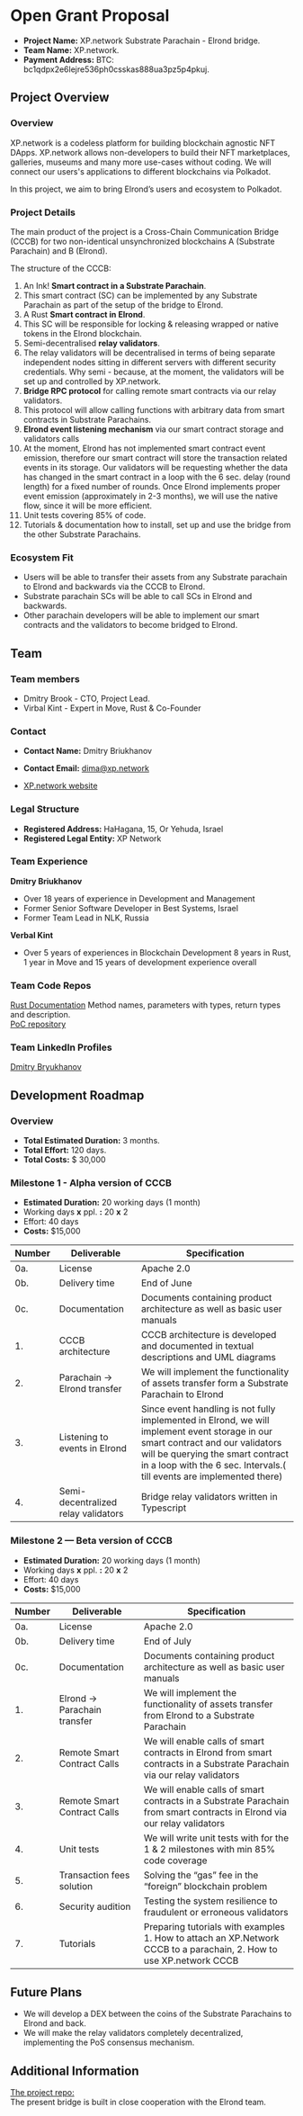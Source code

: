 # Open Grant Proposal

- **Project Name:** XP.network Substrate Parachain - Elrond bridge.
- **Team Name:** XP.network.
- **Payment Address:** BTC: bc1qdpx2e6lejre536ph0csskas888ua3pz5p4pkuj.

## Project Overview

### Overview

XP.network is a codeless platform for building blockchain agnostic NFT DApps. XP.network allows non-developers to build their NFT marketplaces, galleries, museums and many more use-cases without coding. We will connect our users's applications to different blockchains via Polkadot.

In this project, we aim to bring Elrond’s users and ecosystem to Polkadot.

### Project Details

The main product of the project is a Cross-Chain Communication Bridge (CCCB) for two non-identical unsynchronized blockchains A (Substrate Parachain) and B (Elrond).

The structure of the CCCB:
1. An Ink! **Smart contract in a Substrate Parachain**.
2. This smart contract (SC) can be implemented by any Substrate Parachain as part of the setup of the bridge to Elrond.
3. A Rust **Smart contract in Elrond**.
4. This SC will be responsible for locking & releasing wrapped or native tokens in the Elrond blockchain.
5. Semi-decentralised **relay validators**.
6. The relay validators will be decentralised in terms of being separate independent nodes sitting in different servers with different security credentials. Why semi - because, at the moment, the validators will be set up and controlled by XP.network.
7. **Bridge RPC protocol** for calling remote smart contracts via our relay validators.
8. This protocol will allow calling functions with arbitrary data from smart contracts in Substrate Parachains.
9. **Elrond event listening mechanism** via our smart contract storage and validators calls
10. At the moment, Elrond has not implemented smart contract event emission, therefore our smart contract will store the transaction related events in its storage. Our validators will be requesting whether the data has changed in the smart contract in a loop with the 6 sec. delay (round length) for a fixed number of rounds. Once Elrond implements proper event emission (approximately in 2-3 months), we will use the native flow, since it will be more efficient.
11. Unit tests covering 85% of code.
12. Tutorials & documentation how to install, set up and use the bridge from the other Substrate Parachains.

### Ecosystem Fit

+ Users will be able to transfer their assets from any Substrate parachain to Elrond and backwards via the CCCB to Elrond.
+ Substrate parachain SCs will be able to call SCs in Elrond and backwards.
+ Other parachain developers will be able to implement our smart contracts and the validators to become bridged to Elrond.

## Team

### Team members

- Dmitry Brook - CTO, Project Lead.
- Virbal Kint - Expert in Move, Rust & Co-Founder


### Contact

- **Contact Name:** Dmitry Briukhanov

- **Contact Email:** dima@xp.network

- [XP.network website](https://xp.network/)


### Legal Structure

- **Registered Address:** HaHagana, 15, Or Yehuda, Israel
- **Registered Legal Entity:** XP Network


### Team Experience

**Dmitry Briukhanov**

- Over 18 years of experience in Development and Management 
- Former Senior Software Developer in Best Systems, Israel
- Former Team Lead in NLK, Russia

**Verbal Kint**

- Over 5 years of experiences in Blockchain Development 8 years in Rust, 1 year in Move and 15 years of development experience overall


### Team Code Repos

[Rust Documentation](https://xp-network.github.io/poc-documentation/docs/freezer/) Method names, parameters with types, return types and description. </br>
[PoC repository](https://github.com/xp-network/XP.network-Elrond-Migration)

### Team LinkedIn Profiles

[Dmitry Bryukhanov](https://www.linkedin.com/in/dmitry-briukhanov-60b2ab45/)


## Development Roadmap

### Overview

- **Total Estimated Duration:** 3 months.
- **Total Effort:** 120 days.
- **Total Costs:** $ 30,000


### Milestone 1 - Alpha version of CCCB

- **Estimated Duration:** 20 working days (1 month)
- Working days **x** ppl. **:** 20 **x** 2
- Effort: 40 days
- **Costs:** $15,000

| Number | Deliverable | Specification |
| ------------- | ------------- | ------------- |
| 0a. | License | Apache 2.0 |
| 0b. | Delivery time | End of June |
| 0c. | Documentation | Documents containing product architecture as well as basic user manuals  |
| 1. | CCCB architecture | CCCB architecture is developed and documented in textual descriptions and UML diagrams |
| 2. | Parachain -> Elrond transfer | We will implement the functionality of assets transfer form a Substrate Parachain to Elrond |
| 3. | Listening to events in Elrond | Since event handling is not fully implemented in Elrond, we will implement event storage in our smart contract and our validators will be querying the smart contract in a loop with the 6 sec. Intervals.( till events are implemented there) |
| 4. | Semi-decentralized relay validators | Bridge relay validators written in Typescript |


### Milestone 2 — Beta version of CCCB

- **Estimated Duration:** 20 working days (1 month)
- Working days **x** ppl. **:** 20 **x** 2
- Effort: 40 days
- **Costs:** $15,000

| Number | Deliverable | Specification |
| ------------- | ------------- | ------------- |
| 0a. | License | Apache 2.0 |
| 0b. | Delivery time | End of July |
| 0c. | Documentation | Documents containing product architecture as well as basic user manuals  |
| 1. | Elrond -> Parachain transfer | We will implement the functionality of assets transfer from Elrond to a Substrate Parachain |
| 2. |Remote Smart Contract Calls | We will enable calls of smart contracts in Elrond from smart contracts in a Substrate Parachain via our relay validators |
| 3. |Remote Smart Contract Calls | We will enable calls of smart contracts in a Substrate Parachain from smart contracts in Elrond via our relay validators  |
| 4. | Unit tests | We will write unit tests with for the 1 & 2 milestones with min 85% code coverage  |
| 5. | Transaction fees solution | Solving the “gas” fee in the “foreign” blockchain problem | 
| 6. | Security audition | Testing the system resilience to fraudulent or erroneous validators | 
| 7. | Tutorials | Preparing tutorials with examples 1. How to attach an XP.Network CCCB to a parachain, 2. How to use XP.network CCCB | 


## Future Plans

+ We will develop a DEX between the coins of the Substrate Parachains to Elrond and back.
+ We will make the relay validators completely decentralized, implementing the PoS consensus mechanism.

## Additional Information

[The project repo:](https://github.com/xp-network) </br>
The present bridge is built in close cooperation with the Elrond team.
